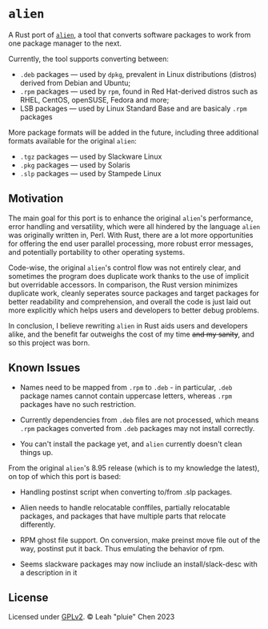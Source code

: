 # `alien`

A Rust port of [`alien`](https://sourceforge.net/projects/alien-pkg-convert/),
a tool that converts software packages to work from one package manager to the next.

Currently, the tool supports converting between:
 - `.deb` packages — used by `dpkg`, prevalent in Linux distributions (distros)
   derived from Debian and Ubuntu;
 - `.rpm` packages — used by `rpm`, found in Red Hat-derived distros such as RHEL,
   CentOS, openSUSE, Fedora and more;
 - LSB packages — used by Linux Standard Base and are basicaly `.rpm` packages

More package formats will be added in the future, including three additional formats
available for the original `alien`: 
 - `.tgz` packages — used by Slackware Linux
 - `.pkg` packages — used by Solaris
 - `.slp` packages — used by Stampede Linux

## Motivation

The main goal for this port is to enhance the original `alien`'s performance,
error handling and versatility, which were all hindered by the language `alien` was
originally written in, Perl. With Rust, there are a lot more opportunities for
offering the end user parallel processing, more robust error messages, and potentially
portability to other operating systems.

Code-wise, the original `alien`'s control flow was not entirely clear, and sometimes
the program does duplicate work thanks to the use of implicit but overridable accessors.
In comparison, the Rust version minimizes duplicate work, cleanly seperates source packages
and target packages for better readability and comprehension, and overall the code is just
laid out more explicitly which helps users and developers to better debug problems.

In conclusion, I believe rewriting `alien` in Rust aids users and developers alike, and the
benefit far outweighs the cost of my time ~~and my sanity~~, and so this project was born.

## Known Issues

 - Names need to be mapped from `.rpm` to `.deb` - in particular, `.deb` package
       names cannot contain uppercase letters, whereas `.rpm` packages have no such restriction.
	   
 - Currently dependencies from `.deb` files are not processed, which means `.rpm`
	   packages converted from `.deb` packages may not install correctly.

 - You can't install the package yet, and `alien` currently doesn't clean things up.

From the original `alien`'s 8.95 release (which is to my knowledge the latest), on top of which this port is based:

 - Handling postinst script when converting to/from .slp packages.
  
 - Alien needs to handle relocatable conffiles, partially relocatable
  packages, and packages that have multiple parts that relocate
  differently.

 - RPM ghost file support. On conversion, make preinst move file out of the
  way, postinst put it back. Thus emulating the behavior of rpm.

 - Seems slackware packages may now incliude an install/slack-desc
  with a description in it

## License

Licensed under [GPLv2](LICENSE). © Leah "pluie" Chen 2023  